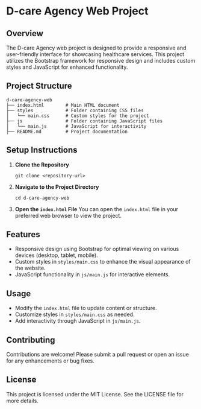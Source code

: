 # D-care Agency Web Project

## Overview
The D-care Agency web project is designed to provide a responsive and user-friendly interface for showcasing healthcare services. This project utilizes the Bootstrap framework for responsive design and includes custom styles and JavaScript for enhanced functionality.

## Project Structure
```
d-care-agency-web
├── index.html        # Main HTML document
├── styles            # Folder containing CSS files
│   └── main.css      # Custom styles for the project
├── js                # Folder containing JavaScript files
│   └── main.js       # JavaScript for interactivity
├── README.md         # Project documentation
```

## Setup Instructions
1. **Clone the Repository**
   ```
   git clone <repository-url>
   ```

2. **Navigate to the Project Directory**
   ```
   cd d-care-agency-web
   ```

3. **Open the `index.html` File**
   You can open the `index.html` file in your preferred web browser to view the project.

## Features
- Responsive design using Bootstrap for optimal viewing on various devices (desktop, tablet, mobile).
- Custom styles in `styles/main.css` to enhance the visual appearance of the website.
- JavaScript functionality in `js/main.js` for interactive elements.

## Usage
- Modify the `index.html` file to update content or structure.
- Customize styles in `styles/main.css` as needed.
- Add interactivity through JavaScript in `js/main.js`.

## Contributing
Contributions are welcome! Please submit a pull request or open an issue for any enhancements or bug fixes.

## License
This project is licensed under the MIT License. See the LICENSE file for more details.